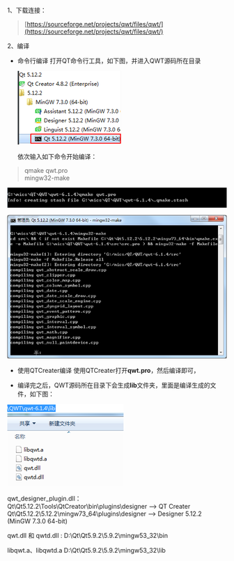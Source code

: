 1、下载连接：
> [https://sourceforge.net/projects/qwt/files/qwt/](https://sourceforge.net/projects/qwt/files/qwt/)

2、编译
* 命令行编译
  打开QT命令行工具，如下图，并进入QWT源码所在目录

  ![](img/build_qwt/MinGW.png)

  依次输入如下命令开始编译：
>  qmake qwt.pro              
> mingw32-make

![](img/build_qwt/qmake.png)

![](img/build_qwt/mingw32-make.png)

* 使用QTCreater编译
使用QTCreater打开**qwt.pro**，然后编译即可，

* 编译完之后，QWT源码所在目录下会生成**lib**文件夹，里面是编译生成的文件，如下图：

![](img/build_qwt/create.png)



qwt_designer_plugin.dll：               
    Qt\Qt5.12.2\Tools\QtCreator\bin\plugins\designer --> QT Creater                               
    Qt\Qt5.12.2\5.12.2\mingw73_64\plugins\designer  --> Designer 5.12.2 (MinGW 7.3.0 64-bit)

qwt.dll 和 qwtd.dll :
    D:\Qt\Qt5.9.2\5.9.2\mingw53_32\bin

libqwt.a、libqwtd.a
    D:\Qt\Qt5.9.2\5.9.2\mingw53_32\lib